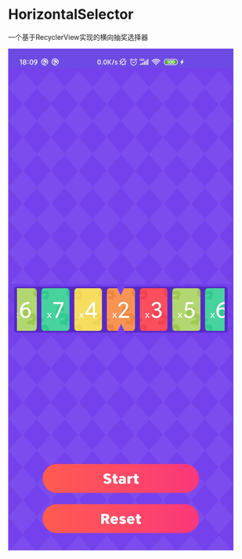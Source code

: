 # HorizontalSelector
一个基于RecyclerView实现的横向抽奖选择器

![image](https://github.com/Quyunshuo/HorizontalSelector/blob/master/img/img_1.jpeg) 